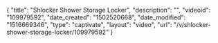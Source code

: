 {
    "title": "Shlocker Shower Storage Locker",
    "description": "",
    "videoid": "109979592",
    "date_created": "1502520668",
    "date_modified": "1516669346",
    "type": "captivate",
    "layout": "video",
    "url": "\/v\/shlocker-shower-storage-locker\/109979592"
}